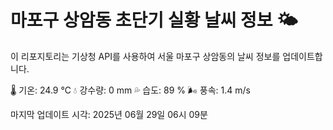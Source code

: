 
# 마포구 상암동 초단기 실황 날씨 정보 🌤️

이 리포지토리는 기상청 API를 사용하여 서울 마포구 상암동의 날씨 정보를 업데이트합니다. 

🌡️ 기온: 24.9 ℃
💧 강수량: 0 mm
💦 습도: 89 %
🌬️ 풍속: 1.4 m/s

마지막 업데이트 시각: 2025년 06월 29일 06시 09분    
